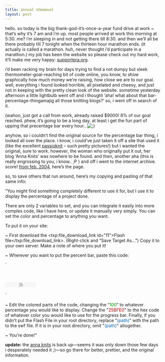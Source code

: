 ```yaml
---
title: annual shmamual
layout: post
---
```


hello. so today is the big thank-god-it&#8217;s-once-a-year fund drive at work ~ that&#8217;s why it&#8217;s 7 am and i&#8217;m up. most people arrived at work this morning at 5:30. me? i&#8217;m sleeping in and not getting there till 8:30. and then we&#8217;ll all be there probably till 7 tonight when the thirteen hour marathon ends. (it actually *is* called a marathon. huh, never thought i&#8217;d participate in a marathon.) my job has been the website so please check out my hard work, it&#8217;ll make me very happy: [supportpra.org][1].

i&#8217;d been racking my brain for days trying to find a not dumpy but sleek thermometer-goal-reaching bit of code online, you know, to show graphically how much money we&#8217;re raising, how close we are to our goal. well, everything i found looked horrible, all pixelated and cheesy, and just not in keeping with the pretty clean look of the website. sometime yesterday afternoon a little lightbulb went off and i thought &#8216;aha! what about that bar-percentage-thingamajig all those knitting blogs?&#8217; so, i went off in search of it. 

(wahoo, just got a call from work, already raised $9000! 8% of our goal reached. phew, it&#8217;s going to be a long day. at least i get the fun part of upping that precentage bar every hour.. <img src="http://localhost:8888/wordpress/wp-includes/images/smilies/icon_wink.gif" alt=";)" class="wp-smiley" /> 

anyhow, so i couldn&#8217;t find the original source for the percentage bar thing, i looked all over the place. i know, i could&#8217;ve just taken it off a site that used it (like the excellent [passioknit][2] &#8211; such pretty pictures!) but i wanted the original, sure to work. however, the woman who originally put it out, her blog &#8216;Anna Knits&#8217; was nowhere to be found. and then, another aha (this is really engrossing to you, i know.. ;P ) and off i went to the internet archive. score! [from feb. 2004][3], here&#8217;s the page. 

so, to save others that run around, here&#8217;s my copying and pasting of that same info:

&#8220;You might find something completely different to use it for, but I use it to display the percentage of a project done.

There are only 2 variables to set, and you can integrate it easily into more complex code, like I have here, or update it manually very simply. You can set the color and percentage to anything you want.

To put it on your site:

~ First download the <txp:file\_download\_link id="11">Flash file</txp:file\_download\_link>. (Right-click and &#8220;Save Target As&#8230;&#8221;) Copy it to your own server. Make a note of where you put it!

~ Wherever you want to put the percent bar, paste this code:

`<object classid="clsid:D27CDB6E-AE6D-11cf-96B8-444553540000" codebase="http://download.macromedia.com/pub/shockwave/cabs/flash/swflash.cab#version=6,0,29,0" width="102" height="17"><br />
<param name="movie" value="(path)/percentbar.swf?percentage=100&#38;colorout=25BFE0"><br />
<param name="quality" value="high"><br />
<embed src="(path)/percentbar.swf?percentage=100&#38;colorout=25BFE0" quality="high" pluginspage="http://www.macromedia.com/go/getflashplayer" type="application/x-shockwave-flash" width="102" height="17"></embed><br />
</object><br />
`

~ Edit the colored parts of the code, changing the &#8220;<font color="#009900">100</font>&#8221; to whatever percentage you would like to display. Change the "<font color="#CC0000">25BFE0</font>" to the hex code of whatever color you would like to use for the progress bar. Finally, if you didn&#8217;t put the Flash File in your root directory, replace "<font color="#0066CC">(path)</font>" with the path to the swf file. If it is in your root directory, omit "<font color="#0066CC">(path)</font>" altogether.

~ You&#8217;re done!&#8221;

**update:** the [anna knits][4] is back up&#8212;seems it was only down those few days i desperately needed it ;)&#8212;so go there for better, prettier, and the original information.

 [1]: http://pacificaradioarchives.org
 [2]: http://passioknit.blogspot.com/
 [3]: http://web.archive.org/web/20040202111201/http://annamation.ca/annaknits/freeblogstuff.php
 [4]: http://annamation.ca/annaknits/freeblogstuff.php
